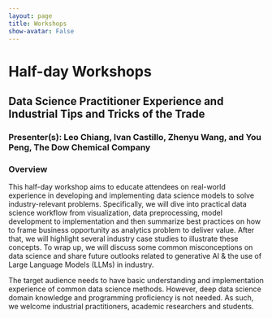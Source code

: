 ```yaml
---
layout: page
title: Workshops
show-avatar: False
---
```


# Half-day Workshops 

## Data Science Practitioner Experience and Industrial Tips and Tricks of the Trade 
### Presenter(s): Leo Chiang, Ivan Castillo, Zhenyu Wang, and You Peng, The Dow Chemical Company

### Overview
This half-day workshop aims to educate attendees on real-world experience in developing and implementing data science models to solve industry-relevant problems.  Specifically, we will dive into practical data science workflow from visualization, data preprocessing, model development to implementation and then summarize best practices on how to frame business opportunity as analytics problem to deliver value. After that, we will highlight several industry case studies to illustrate these concepts.  To wrap up, we will discuss some common misconceptions on data science and share future outlooks related to generative AI & the use of Large Language Models (LLMs) in industry. 

The target audience needs to have basic understanding and implementation experience of common data science methods.  However, deep data science domain knowledge and programming proficiency is not needed.  As such, we welcome industrial practitioners, academic researchers and students.


<!-- 
# Workshops
Pre-conference workshops will be offered at AdCONIP 2022. Please see the list below.

- [Workshop 1: Making reinforcement learning a practical technology for industrial control](#workshop-1-making-reinforcement-learning-a-practical-technology-for-industrial-control)
  + August 7th 2022 - 8AM to 1PM
  + [See detailed workshop schedule]({% link _pages/RL_workshop.md %})
- [Workshop 2: Process Data Analytics and Network or Flowsheet Reconstruction](#workshop-2-process-data-analytics-and-network-or-flowsheet-reconstruction)
  + August 7th 2022 - 2PM to 6:30PM

# Workshop 1: Making reinforcement learning a practical technology for industrial control
### August 7th 2022 - 8AM to 1PM

## Overview
Reinforcement learning (RL) is an emerging technology in process systems engineering (PSE) [1,2]. The objective in RL is to generate an optimal “policy” in a stochastic environment [3]. This general formulation makes RL appealing for both control and operational decision-making tasks, notably, without a system model [2]. Despite the enthusiasm surrounding RL, there are also reasons to be skeptical of its viability. For example, RL does not have strong stability or constraint satisfaction guarantees, and it is notoriously data-hungry. Recent work at the intersection of RL and PSE strives to mitigate these issues and ultimately make RL more reliable, scaleable, and interpretable [4–7]. This workshop aims to engage academics and industrial practitioners in both the machine learning and controls communities with a lively discussion on the challenges and opportunities surrounding real-world RL.

## Learning Outcomes
By the end of this workshop, the attendees will:
1. Learn the foundations of reinforcement learning and its relation to control-theoretic concepts.
2. Understand how reinforcement learning can address the needs of industrial practitioners.
3. Obtain a solid understanding of current challenges and opportunities in reinforcement learning research for process systems engineering applications.

## Description
The following topics will be discussed in this workshop.

1. General introduction
  + Foundations of reinforcement learning
  + Relationship to more familiar control-theoretic concepts

2. Prior art in industry
  + Discuss the needs in industry and the potential impact of reinforcement learning
  + Discuss challenges of deploying reinforcement learning algorithms in the process industries

3. State of the art in deep reinforcement learning for process systems engineering
  + Series of individual presentations touching on the following themes:
  + Stability and constraints in reinforcement learning
  + Sample efficient and robust learning techniques
  + Reinforcement learning with partial knowledge of the system
  + Controller architectures and system integration
  + Other topics generally geared towards the challenges and opportunities in RL for process systems engineering

## Schedule
A detailed schedule is available in [this page]({% link _pages/RL_workshop.md %}).

## Expected Audience
The expected audience is researchers, graduate students, and industrial practitioners primarily with a controls background who are interested in practical aspects of deploying reinforcement learning techniques.

## Organizers
- Nathan Lawrence, University of British Columbia, Canada (lawrence@math.ubc.ca)
- Philip Loewen, University of British Columbia, Canada (loew@math.ubc.ca)

## Speakers
### Philip Loewen, University of British Columbia, Canada (loew@math.ubc.ca)
<img src="/assets/img/loewen.jpeg" style="float: left; padding: 0.5em; margin-right: 1.0em; width: 200px">

**Philip D. Loewen** received the Ph.D. degree in mathematics from The University of British Columbia (UBC), for work on nonsmooth problems of dynamic optimization. After post-doctoral stays at the Centre de Recherches Mathematiques, Montreal, and the Department of Electrical Engineering, Imperial College, London, he returned to UBC as a faculty member in Mathematics in 1987. His research interests include optimal control, optimization, convex and nonsmooth analysis, and engineering applications.
<br>
### Jay Lee, Korea Advanced Institute of Science and Technology, Korea, South Korea (jayhlee@kaist.ac.kr)
<img src="/assets/img/jay.jpeg" style="float: left; padding: 0.5em; margin-right: 1.0em; width:200px">

**Jay H. Lee** obtained his B.S. degree in Chemical Engineering from the University of Washington, Seattle, in 1986, and his Ph.D. degree in Chemical Engineering from California Institute of Technology, Pasadena, in 1991. From 1991 to 1998, he was with the Department of Chemical Engineering at Auburn University, AL, as an Assistant Professor and an Associate Professor. From 1998-2000, he was with School of Chemical Engineering at Purdue University, West Lafayette, and then with the School of Chemical Engineering at Georgia Institute of Technology, Atlanta from 2000-2010. Since 2010, he is with the Chemical and Biomolecular Engineering Department at Korea Advanced Institute of Science and Technology (KAIST), where he was the department head from 2010-2015. He is currently a Professor, Associate Vice President of International Office, and Director of Saudi Aramco-KAIST CO2 Management Center at KAIST. He published over 180 manuscripts in SCI journals with more than 13000 Google Scholar citations. His research interests are in the areas of system identification, state estimation, robust control, model predictive control, and reinforcement learning with applications to energy systems, biorefinery, and CO2 capture/conversion systems.
<br>
### Biao Huang, University of Alberta, Canada (biao.huang@ualberta.ca)
<img src="/assets/img/biao.png" style="float: left; padding: 0.5em; margin-right: 1.0em; width:200px">

**Biao Huang** received his Ph.D. degree in Process Control from the University of Alberta, Canada, in 1997. He held MSc degree (1986) and BSc degree (1983) in Automatic Control from the Beijing University of Aeronautics and Astronautics. He is currently a Professor with the University of Alberta, IEEE Fellow, and Fellow of the Canadian Academy of Engineering. His research interest includes Process Control, Process Data Analytics and Machine Learning. He is the Editor-in-Chief for IFAC Journal Control Engineering Practice, Subject Editor for Journal of the Franklin Institute, and Associate Editor for Journal of Process Control.
<br>
### Panagiotis Petsagkourakis, Illumina, England (ppetsag@gmail.com)
<img src="/assets/img/panos.jpeg" style="float: left; padding: 0.5em; margin-right: 1.0em; width:200px">

**Panos** received his chemical engineering degree (silver medal award- summa cum laude) from the National Technical University of Athens (Greece) in 2015. He then joined the University of Manchester and the School of Chemical Engineering and Analytical Science for to pursue his PhD degree in 2015. In February 2019, he joined University College London as a Research fellow for the EPSRC project on cognitive chemical manufacturing. He also joined Imperial College London as visiting researcher. Panos joined the L&SE Young Members Forum in 2019 as university representative.
<br>
### Ehecatl Antonio del Rio Chanona, Imperial College London, England (a.del-rio-chanona@imperial.ac.uk)
<img src="/assets/img/antonio.jpeg" style="float: left; padding: 0.5em; margin-right: 1.0em; width:200px">

**Antonio del Rio Chanona** is head of the Optimisation and Machine Learning for Process Systems Engineering group at the Department of Chemical Engineering, Imperial College London. Antonio received his MEng from UNAM in Mexico, and his PhD from the University of Cambridge where he was awarded the Danckwerts-Pergamon Prize for the best doctoral thesis of his year. He received the EPSRC fellowship to adopt automation and intelligent technologies into bioprocess scaleup and industrialization and has received awards from the International Federation of Automatic Control (IFAC), and the Institution of Chemical Engineers (IChemE) in recognition for research in areas of process systems engineering, industrialisation of bioprocesses, and adoption of intelligent and autonomous learning algorithms to chemical engineering. 
Antonio’s main research interests include Reinforcement Learning, Data-Driven Optimization, Control and Hybrid Modelling.
<br>
### Mario Zanon, IMT School for Advanced Studies Lucca, Italy (mario.zanon@imtlucca.it)
<img src="/assets/img/mario.png" style="float: left; padding: 0.5em; margin-right: 1.0em; width: 200px">

**Mario Zanon** received his Master's degree in Mechatronics from the University of Trento, and the Diplôme d'Ingénieur from the Ecole Centrale Paris, in 2010. After research stays at the KU Leuven, University of Bayreuth, Chalmers University, and the University of Freiburg he received the Ph.D. degree in Electrical Engineering from the KU Leuven in November 2015. He held a Post-Doc researcher position at Chalmers University until the end of 2017, after which he became Assistant Professor and, from 2021, Associate Professor at the IMT School for Advanced Studies Lucca. His research interests include reinforcement learning, numerical methods for optimization, economic MPC, optimal control and estimation of nonlinear dynamical systems in particular for aerospace and automotive applications.
<br>
### Sebastien Gros, Norwegian University of Science and Technology, Norway (sebastien.gros@ntnu.no)
<img src="/assets/img/gros.jpg" style="float: left; padding: 0.5em; margin-right: 1.0em; width: 200px">

**Sebastien Gros** received his Ph.D degree from EPFL, Switzerland, in 2007. After a journey by bicycle from Switzerland to the Everest base camp in full autonomy, he joined a R&D group hosted at Strathclyde University focusing on wind turbine control. In 2011, he joined the university of KU Leuven, where his main research focus was on optimal control and fast NMPC for complex mechanical systems. He joined the Department of Signals and Systems at Chalmers University of Technology, Göteborg in 2013, where he became associate Prof. in 2017. He is now full Prof. and Head of the department of Engineering Cybernetic, NTNU, Norway and affiliate Prof. at Chalmers. His main research interests includes numerical methods, real-time optimal control, reinforcement learning, stochastic optimal control, Markov Decision Processes, and the optimal control of energy-related applications. He is currently focusing on the optimization of smart houses with ambitious and unique experiments.

#### Joint Presentations:
- Panagiotis Petsagkourakis & Ehecatl Antonio del Rio Chanona will give joint presentations.
- Mario Zanon & Sebastien Gros will give joint presentations.

### References
- [1] Rui Nian, Jinfeng Liu, and Biao Huang. A review on reinforcement learning: Introduction and applications in industrial process control. Computers & Chemical Engineering, page 106886, 2020.

- [2] Joohyun Shin, Thomas A. Badgwell, Kuang-Hung Liu, and Jay H. Lee. Reinforcement Learning –Overview of recent progress and implications for process control. Computers & Chemical Engineering, 127:282–294, 2019. ISSN 00981354. doi: 10.1016/j.compchemeng.2019.05.029.

- [3] Richard S Sutton and Andrew G Barto. Reinforcement learning: An introduction. MIT press, 2018.

- [4] Panagiotis Petsagkourakis, Ilya Orson Sandoval, Eric Bradford, Dongda Zhang, and Ehecatl Antoniodel Rio-Chanona. Reinforcement learning for batch bioprocess optimization. Computers & Chemical Engineering, 133:106649, 2020.

- [5] Mario Zanon and Sébastien Gros. Safe reinforcement learning using robust mpc. IEEE Transactions on Automatic Control, 66(8):3638–3652, 2020.

- [6] Haeun Yoo, Boeun Kim, Jong Woo Kim, and Jay H. Lee. Reinforcement learning based optimal control of batch processes using Monte-Carlo deep deterministic policy gradient with phase segmentation. Computers & Chemical Engineering, 144:107133, 2021. ISSN 00981354. doi: 10.1016/j.compchemeng.
2020.107133.

- [7] Nathan P Lawrence, Michael G Forbes, Philip D Loewen, Daniel G McClement, Johan U Backstrom, and R Bhushan Gopaluni. Deep reinforcement learning with shallow controllers: An experimental application to PID tuning. Control Engineering Practice, 121:105046, 2022.

---

# Workshop 2: Process Data Analytics and Network or Flowsheet Reconstruction
### August 7th 2022 - 2PM to 6:30PM

## Overview
The following topics will be discussed in this workshop. Each topic will be accompanied by one or more industrial case study to convey the utilitarian value of the learning, discovery and diagnosis from process data.

- Overview of the broad analytics area with emphasis on its use in the process industry. Basic definitions and introduction to supervised and unsupervised learning: simple regression, classification and clustering; Data visualization methods (in the temporal as well as the spectral domains).
- Multivariate methods for data analysis: Principal Component Analysis (PCA) / Singular Value Decomposition (SVD) and its variants for steady-state model identification and reconstruction of conservation networks.
- Alarm data analysis: Detection and removal of nuisance alarms; root-cause analysis of alarms and alarm floods.
- Causal discovery and network reconstruction: Causality concepts and definitions; Methods for detecting cause-effect links and reconstructing graphical / network models from data. 


## Description

We are currently at the cusp of the fourth industrial revolution (4IR) or Industry 4.0 that is poised to reshape all the sectors of economy and society with an unprecedented depth and breadth. Emerging technologies including complex organization and systems, smart sensing, industrial robotics, industrial wireless communications, industrial Internet-of-Things (IIoT), Internet-of-Moving-Things (IoMT), industrial cloud, industrial big data and cyber-physical systems (CPS) have become hotspots of research and innovation globally. 

Process data analytic methods rely on the notion of sensor fusion whereby data from many sensors and alarm tags are combined with process information, such as physical connectivity of process units, to give a holistic picture of health of an integrated plant. The fusion of information from such disparate sources of data is the key step in devising methodologies for smart strategies for process data analytics.

In the context of the application of analytics in the process industry, the objective in this workshop is to introduce participants to tools, techniques and a framework for seamless integration of information from process and alarm databases complemented with process connectivity information. The discovery of information from such diverse and complex data sources can be subsequently used for process and performance monitoring including alarm rationalization, root cause diagnosis of process faults, hazard and operability (Hazop) analysis, safe and optimal process operation. Such multivariate process data analytics involves information extraction from routine process data, that is typically non-categorical (as in numerical process data from sensors), plus categorical (or non-numerical or qualitative and binary) data from Alarm and Event (A&E) logs combined with process connectivity or topology information that can be inferred from the data through causality analysis or as obtained from piping and instrument diagrams of a process. The later refers to the capture of material flow streams in process units as well information flow-paths in the process due to control loops. 

Highly interconnected process plants are now common and the analysis of root causes of process abnormality including predictive risk analysis is non-trivial. It is the extraction of information from the fusion of process data, alarm and event data and process connectivity that should form the backbone of a viable process data analytics strategy and this will be the main focus of this workshop. Representing process behaviour using networks is visually appealing and easy to understand. Process flowsheets and first-principles knowledge have been used to represent the interconnectivity among different unit operations and in process simulation and optimization.  Analogously, other forms of networks derived from measured data are useful in applications such as fault diagnosis, monitoring and control. Finally, for efficient and informative analytics, data analysis is ideally carried out in the temporal as well as spectral domains, on a multitude and NOT singular sensor signal time-trends to detect process abnormality, ideally in a predictive mode.

The emphasis in this workshop will be on tools and techniques that help in the process of understanding data and discovering information that will lead to predictive monitoring, reconstructing network representations from data and diagnosis of process faults.

Typical process data analytic methods require the execution of following steps:

1. Data quality assessment including outlier detection and noise filtering
2. Data visualization and segmentation
3. Process and performance monitoring including root cause detection of faults
4. Alarm data analysis
5. Data-based process topology discovery and validation

## Desired prerequisites for attendees
Basic knowledge of statistics and linear algebra

## Target audience
The intended audience for this workshop would be industrial practitioners of control including vendors working in the area of on-line data logging and archiving, graduate students with interests in statistical learning and data science and academics.

## Course Schedule
**Time:** 4.5 hours (half day) on **7th August 2022**.

- **2:00PM** Registration and introduction of speakers and participants
- **2:10PM** Introduction to process data analytics (SLS)
- **3:15PM** Coffee break
- **3:30PM** Alarm data analytics (SLS)
- **4:00PM** Reconstructing conservation networks from data (SN)
- **5:15PM** Causal discovery and network reconstruction from data (AKT)
- **6:30PM** Questions + General discussion


## Speakers

### Sirish Shah (UAlberta)
<img src="/assets/img/sirish.png" style="float: left; padding: 0.5em; margin-right: 1.0em; width:200px">

**Sirish L. Shah** is Emeritus Professor at the University of Alberta where he held the NSERC-Matrikon-Suncor-iCORE Senior Industrial Research Chair in Computer Process Control from 2000 to 2012. 
The main area of his current research is process and performance monitoring, system identification and design, analysis and rationalization of alarm systems. He has co-authored three books, the first titled “Performance Assessment of Control Loops: Theory and Applications”, a second book titled book titled “Diagnosis of Process Nonlinearities and Valve Stiction: Data Driven Approaches” and a more recent brief monograph titled, “Capturing Connectivity and Causality in Complex Industrial Processes”.

### Shankar Narasimhan (IIT Madras)
<img src="/assets/img/shankar.png" style="float: left; padding: 0.5em; margin-right: 1.0em; width:200px">

**Shankar Narasimhan** is the M.S. Ananth Institute Chair Professor in the Department of Chemical Engineering at IIT Madras. He obtained his Bachelor’s degree from IIT Madras in 1982 and PhD degree from Northwestern University, USA in 1987.  His major research interests are in the areas of Data Mining, Process Design and Optimization and Fault Detection and Diagnosis (FDD).  He is the co-author of several important papers and a book on Data Reconciliation and Gross Error Detection. He has held visiting positions at the Centre for Automatic Control in Nancy, France, Purdue University, Clarkson University and Texas Tech University in USA and the University of Alberta in Canada. He has also spent summer internships at Engineers India Ltd., R&D Centre in Gurgaon, Honeywell Technology Solutions Ltd., R&D Centre at Bangalore, and ABB Global Services Ltd., Bangalore as part of high-level industry-academia interactions. He is the co-founder of Gyan Data Pvt. Ltd. in 2011, which specializes in using data analytics for manufacturing excellence and GITAA Pvt. Ltd., in 2018, which offers training in advanced data analytics, machine learning and artificial intelligence. He is a Fellow of the Indian National Academy of Engineering. 

### Arun K. Tangirala (IIT Madras)
<img src="/assets/img/arun.png" style="float: left; padding: 0.5em; margin-right: 1.0em; width:200px">

**Arun K. Tangirala** holds a Bachelors in Chemical Engineering and a Doctoral degree in Process Control from the University of Alberta. He is a Professor at the Department of Chemical Engineering, IIT Madras. His research is concerned with multi-disciplinary problems of causality analysis, network reconstruction, control loop performance monitoring, multiscale identification, sparse optimization (compressive sensing)-based identification, systems biology and modern applications of data science. He is a recipient of several prestigious teaching & research awards and international fellowships. In addition, he has held visiting appointments at the University of Delaware, Technical University of Munich and Tsinghua University. He was awarded the Young Faculty Recognition Award in 2010 and the 2014 Institute Research and Development Award by IIT Madras. He is the author of a comprehensive classroom text on "Principles of System Identification: Theory and Practice". He is currently the Editor-in-Chief of the Journal of Institution of Engineers India: Series E (Chemical and Textile Engineering), an Associate Editor of the ASME Journal of Dynamics, Measurement and Control and an Associate Editor of Control Engineering Practice. He is also an active member of ASME, IEEE, AIChE, CSChE and is a faculty associate of the Robert Bosch Centre for Data Science and Artificial Intelligence at IIT Madras.


 -->
